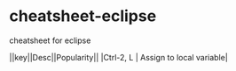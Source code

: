 cheatsheet-eclipse
==================

cheatsheet for eclipse

||key||Desc||Popularity||
|Ctrl-2, L | Assign to local variable| 
